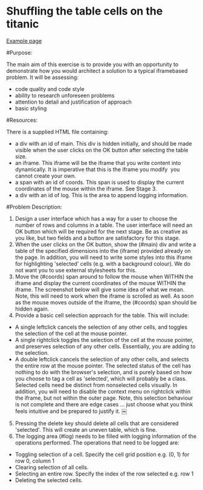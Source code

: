 Shuffling the table cells on the titanic
==============

<a href="https://rawgit.com/parham-fazel/table_modifier/master/exercise.html" target="_blank">Example page</a>


#Purpose:

The main aim of this exercise is to provide you with an opportunity to demonstrate how you would architect a solution to a typical iframe­based problem. It will be assessing:
* code quality and code style
* ability to research unforeseen problems
* attention to detail and justification of approach 
* basic styling

#Resources:

There is a supplied HTML file containing:
* a div with an id of main. This div is hidden initially, and should be made visible when the
user clicks on the OK button after selecting the table size.
* an iframe. This iframe will be the iframe that you write content into dynamically. It is
imperative that this is the iframe you modify ­­­ you cannot create your own.
* a span with an id of coords. This span is used to display the current coordinates of the
mouse within the iframe. See Stage 3.
* a div with an id of log. This is the area to append logging information.

#Problem Description:

1. Design a user interface which has a way for a user to choose the number of rows and columns in a table. The user interface will need an OK button which will be required for the next stage. Be as creative as you like, but two fields and a button are satisfactory for this stage.
2. When the user clicks on the OK button, show the (#main) div and write a table of the specified dimensions into the (iframe) provided already on the page. In addition, you will need to write some styles into this iframe for highlighting 'selected' cells (e.g. with a background colour). We do not want you to use external stylesheets for this.
3. Move the (#coords) span around to follow the mouse when WITHIN the iframe and display the current coordinates of the mouse WITHIN the iframe. The screenshot below will give some idea of what we mean. Note, this will need to work when the iframe is scrolled as well. As soon as the mouse moves outside of the iframe, the (#coords) span should be hidden again.
4. Provide a basic cell selection approach for the table. This will include:
  * A single left­click cancels the selection of any other cells, and toggles the selection of the cell at the mouse pointer.
  * A single right­click toggles the selection of the cell at the mouse pointer, and preserves selection of any other cells. Essentially, you are adding to the selection.
  * A double left­click cancels the selection of any other cells, and selects the entire row at the mouse pointer.
The selected status of the cell has nothing to do with the browser's selection, and is purely based on how you choose to tag a cell as 'selected', which will probably be a class. Selected cells need be distinct from non­selected cells visually.
In addition, you will need to disable the context menu on right­click within the iframe, but not within the outer page.
Note, this selection behaviour is not complete and there are edge cases ... just choose what you think feels intuitive and be prepared to justify it.
￼
5. Pressing the delete key should delete all cells that are considered 'selected'. This will create an uneven table, which is fine.
6. The logging area (#log) needs to be filled with logging information of the operations performed. The operations that need to be logged are:
  * Toggling selection of a cell. Specify the cell grid position e.g. (0, 1) for row 0, column 1
  * Clearing selection of all cells.
  * Selecting an entire row. Specify the index of the row selected
e.g. row 1
  * Deleting the selected cells.
